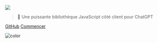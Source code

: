 <!-- _coverpage.md -->

<img class="logo" src="https://raw.githubusercontent.com/kudoai/chatgpt.js/main/media/images/chatgpt.js-logo-dark-mode-padded-7000x777.png">

> 🤖 Une puissante bibliothèque JavaScript côté client pour ChatGPT

[GitHub](https://github.com/kudoai/chatgpt.js)
[Commencer](#importation-de-la-bibliothèque)

<!-- background color -->

![color](black)
